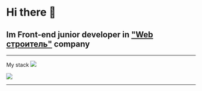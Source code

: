 # Hi there 👋

## Im Front-end junior developer in ["Web строитель"](https://web-str.ru) company
____
My stack
![](https://svgshare.com/i/e8F.svg) 

![](https://nuxtjs.org/design-kit/colored-logo.svg)

____
<!--
**samarcev/samarcev** is a ✨ _special_ ✨ repository because its `README.md` (this file) appears on your GitHub profile.

Here are some ideas to get you started:

- 🔭 I’m currently working on ...
- 🌱 I’m currently learning ...
- 👯 I’m looking to collaborate on ...
- 🤔 I’m looking for help with ...
- 💬 Ask me about ...
- 📫 How to reach me: ...
- 😄 Pronouns: ...
- ⚡ Fun fact: ...
-->
